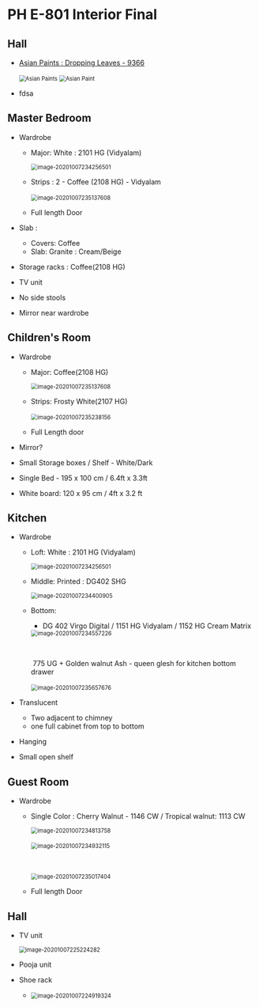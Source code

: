 # PH E-801 Interior Final

## Hall

- [Asian Paints : Dropping Leaves - 9366](https://www.asianpaints.com/catalogue/colour-catalogue/dropping-leaves.html)

  <img src="assets\ap-dropping-leaves.png" alt="Asian Paints" style="zoom:80%;" />

  

  <img src="assets\ap-dropping-leaves-full.png" alt="Asian Paint" style="zoom:80%;" />

- fdsa



## Master Bedroom

- Wardrobe 

  - Major: White : 2101 HG (Vidyalam)

    <img src="assets\white-2101.png" alt="image-20201007234256501" style="zoom:80%;" />

  - Strips : 2 - Coffee (2108 HG) - Vidyalam

    ​	<img src="assets\cr-coffee.png" alt="image-20201007235137608" style="zoom:80%;" />

  - Full length Door

- Slab : 

  - Covers: Coffee
  - Slab: Granite : Cream/Beige

- Storage racks : Coffee(2108 HG)

- TV unit

- No side stools

- Mirror near wardrobe

## Children's Room

- Wardrobe

  - Major: Coffee(2108 HG)

    <img src="assets\cr-coffee.png" alt="image-20201007235137608" style="zoom:80%;" />

  - Strips: Frosty White(2107 HG)

    ​	<img src="assets\cr-fw.png" alt="image-20201007235238156" style="zoom:80%;" />

  - Full Length door

- Mirror?

- Small Storage boxes / Shelf - White/Dark

- Single Bed - 195 x 100 cm / 6.4ft x 3.3ft

- White board: 120 x 95 cm / 4ft x 3.2 ft

## Kitchen

- Wardrobe

  - Loft: White : 2101 HG (Vidyalam)

    <img src="assets\white-2101.png" alt="image-20201007234256501" style="zoom:80%;" />

  - Middle: Printed : DG402 SHG

    <img src="assets\kitchen-print.png" alt="image-20201007234400905" style="zoom:80%;" />

  - Bottom: 

    - DG 402 Virgo Digital / 1151 HG Vidyalam / 1152 HG Cream Matrix

    <img src="assets\kitchen-bottom-1.png" alt="image-20201007234557226" style="zoom:80%;" />

    ​	

    ​			775 UG + Golden walnut Ash - queen glesh  for kitchen bottom drawer

    ​												<img src="assets\kitchen-bottom-2.png" alt="image-20201007235657676" style="zoom:80%;" />

- Translucent

  - Two adjacent to chimney
  - one full cabinet from top to bottom

- Hanging 

- Small open shelf

## Guest Room

- Wardrobe

  - Single Color : Cherry Walnut - 1146 CW / Tropical walnut: 1113 CW

    <img src="assets\gr-1.png" alt="image-20201007234813758" style="zoom:80%;" />

    

    

    ​	<img src="assets\gr-2.png" alt="image-20201007234932115" style="zoom:80%;" />

    ​	

    ​	<img src="assets\gr-3.png" alt="image-20201007235017404" style="zoom:80%;" />

    

  - Full length Door

## Hall

- TV unit

  <img src="assets\tv-unit.png" alt="image-20201007225224282" style="zoom:80%;" />

- Pooja unit

- Shoe rack

  - <img src="assets\shoe-rack.png" alt="image-20201007224919324" style="zoom:80%;" />

